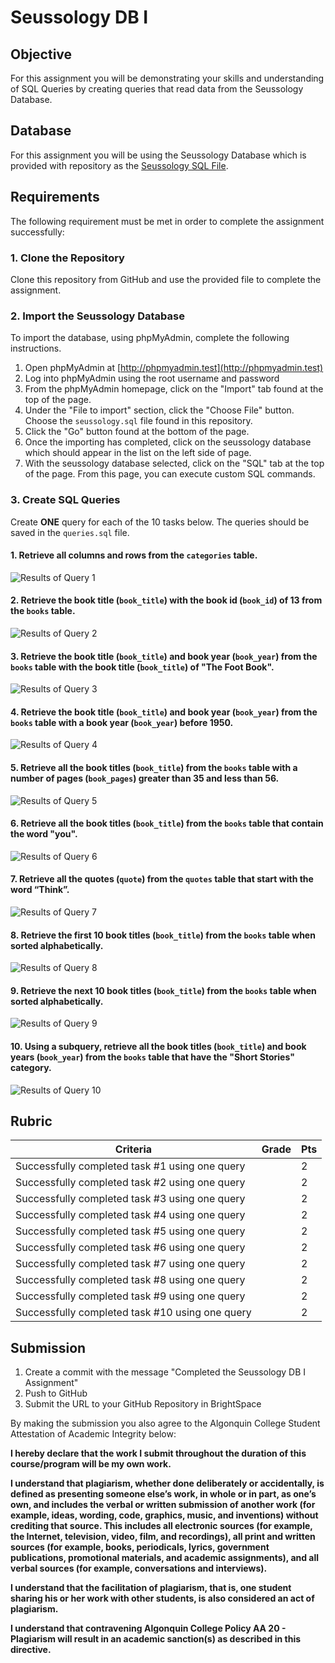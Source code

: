# Seussology DB I

## Objective
For this assignment you will be demonstrating your skills and understanding of SQL Queries by creating queries that read data from the Seussology Database.

## Database
For this assignment you will be using the Seussology Database which is provided with repository as the [Seussology SQL File](seussology.sql).

## Requirements
The following requirement must be met in order to complete the assignment successfully: 

### 1. Clone the Repository
Clone this repository from GitHub and use the provided file to complete the assignment.

### 2. Import the Seussology Database
To import the database, using phpMyAdmin, complete the following instructions.

1. Open phpMyAdmin at [http://phpmyadmin.test](http://phpmyadmin.test)
2. Log into phpMyAdmin using the root username and password
3. From the phpMyAdmin homepage, click on the "Import" tab found at the top of the page.
4. Under the "File to import" section, click the "Choose File" button. Choose the `seussology.sql` file found in this repository.
5. Click the "Go" button found at the bottom of the page. 
6. Once the importing has completed, click on the seussology database which should appear in the list on the left side of page.
7. With the seussology database selected, click on the "SQL" tab at the top of the page. From this page, you can execute custom SQL commands.

### 3. Create SQL Queries
Create **ONE** query for each of the 10 tasks below. The queries should be saved in the `queries.sql` file.

#### 1. Retrieve all columns and rows from the `categories` table.

![Results of Query 1](images/results-1.png)

#### 2. Retrieve the book title (`book_title`) with the book id (`book_id`) of 13 from the `books` table.

![Results of Query 2](images/results-2.png)

#### 3. Retrieve the book title (`book_title`) and book year (`book_year`) from the `books` table with the book title (`book_title`) of "The Foot Book".

![Results of Query 3](images/results-3.png)

#### 4. Retrieve the book title (`book_title`) and book year (`book_year`) from the `books` table with a book year (`book_year`) before 1950.

![Results of Query 4](images/results-4.png)

#### 5. Retrieve all the book titles (`book_title`) from the `books` table with a number of pages (`book_pages`) greater than 35 and less than 56.

![Results of Query 5](images/results-5.png)

#### 6. Retrieve all the book titles (`book_title`) from the `books` table that contain the word "you".

![Results of Query 6](images/results-6.png)

#### 7. Retrieve all the quotes (`quote`) from the `quotes` table that start with the word “Think”.

![Results of Query 7](images/results-7.png)

#### 8. Retrieve the first 10 book titles (`book_title`) from the `books` table when sorted alphabetically.

![Results of Query 8](images/results-8.png)

#### 9. Retrieve the next 10 book titles (`book_title`) from the `books` table when sorted alphabetically.

![Results of Query 9](images/results-9.png)

#### 10. Using a subquery, retrieve all the book titles (`book_title`) and book years (`book_year`) from the `books` table that have the "Short Stories" category.

![Results of Query 10](images/results-10.png)

## Rubric

| Criteria | Grade | Pts|
| ---------| ------| ---|
| Successfully completed task #1 using one query |  | 2 |
| Successfully completed task #2 using one query |  | 2 |
| Successfully completed task #3 using one query |  | 2 |
| Successfully completed task #4 using one query |  | 2 |
| Successfully completed task #5 using one query |  | 2 |
| Successfully completed task #6 using one query |  | 2 |
| Successfully completed task #7 using one query |  | 2 |
| Successfully completed task #8 using one query |  | 2 |
| Successfully completed task #9 using one query |  | 2 |
| Successfully completed task #10 using one query |  | 2 |

## Submission
1. Create a commit with the message "Completed the Seussology DB I Assignment"
2. Push to GitHub
3. Submit the URL to your GitHub Repository in BrightSpace

By making the submission you also agree to the Algonquin College Student Attestation of Academic Integrity below: 

**I hereby declare that the work I submit throughout the duration of this course/program will be my own work.**

**I understand that plagiarism, whether done deliberately or accidentally, is defined as presenting someone else’s work, in whole or in part, as one’s own, and includes the verbal or written submission of another work (for example, ideas, wording, code, graphics, music, and inventions) without crediting that source. This includes all electronic sources (for example, the Internet, television, video, film, and recordings), all print and written sources (for example, books, periodicals, lyrics, government publications, promotional materials, and academic assignments), and all verbal sources (for example, conversations and interviews).**

**I understand that the facilitation of plagiarism, that is, one student sharing his or her work with other students, is also considered an act of plagiarism.**

**I understand that contravening Algonquin College Policy AA 20 - Plagiarism will result in an academic sanction(s) as described in this directive.**